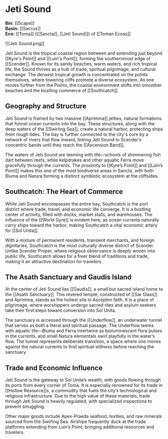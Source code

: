# Jeti Sound

**Bin:** [[Scape]]  
**Basin:** [[Sacrus]]  
**Eco:** [[Toma]] ([[Sancta]], [[Jeti Sound]]) of [[Toman Ecoss]]

![[Jeti Sound.png]]

Jeti Sound is the tropical coastal region between and extending just beyond [[Kyre's Point]] and [[Luin's Point]], forming the southernmost edge of [[Scender]]. Known for its sandy beaches, warm waters, and rich tropical life, the Sound thrives as a hub of trade, spiritual pilgrimage, and cultural exchange. The densest tropical growth is concentrated on the points themselves, where towering cliffs promote a diverse ecosystem. As one moves further from the Points, the coastal environment shifts into smoother beaches and the bustling commerce of [[Southcatch]].

## Geography and Structure

Jeti Sound is framed by two massive [[Aprimma]] jetties, natural formations that funnel ocean currents into the bay. These structures, along with the deep waters of the [[Swirling Sea]], create a natural harbor, protecting ships from rough tides. The bay is further connected to the city's core by a network of rivers that flow inward, linking Jeti Sound to Scender’s concentric bands until they reach the [[Ascension Band]].

The waters of Jeti Sound are teeming with life—schools of shimmering fish dart between reefs, while kelpdrakes and other aquatic Ferra move gracefully through the currents. The proximity to [[Kyre’s Point]] and [[Luin’s Point]] makes this one of the most biodiverse areas in Sancta, with both Bluma and Natura forming a distinct symbiotic ecosystem at the cliffsides.

## Southcatch: The Heart of Commerce

While Jeti Sound encompasses the entire bay, Southcatch is the port district where trade, travel, and economic life converge. It is a bustling center of activity, filled with docks, market stalls, and warehouses. The influence of the [[World Gyre]] is evident here, as ocean currents naturally carry ships toward the harbor, making Southcatch a vital economic artery for [[Sol Unita]].

With a mixture of permanent residents, transient merchants, and foreign dignitaries, Southcatch is the most culturally diverse district of Scender. Unlike Scender Proper, where religious observance is deeply woven into public life, Southcatch allows for a freer blend of traditions and trade, making it an attractive destination for travelers.

## The Asath Sanctuary and Gaudis Island

At the center of Jeti Sound lies [[Gaudis]], a small but sacred island home to the [[Asath Sanctuary]]. This revered temple, constructed of [[Sar Glass]] and Aprimma, stands as the holiest site in Asceptim faith. It is a place of pilgrimage, where worshippers undergo sacred rites and asylum seekers take their first steps toward conversion into Sol Unita.

The sanctuary is accessed through the [[Underflow]], an underwater tunnel that serves as both a literal and spiritual passage. The Underflow teems with aquatic life—Bluma and Ferra intertwine as bioluminescent flora pulses in the currents, and small Natura elementals swirl playfully in the water’s flow. The tunnel represents deliberate transition, a space where one moves against the natural currents to find spiritual stillness before reaching the sanctuary.

## Trade and Economic Influence

Jeti Sound is the gateway to Sol Unita’s wealth, with goods flowing through its ports from every corner of Toma. It is especially renowned for its trade in [[Hollow Resource]]s, a commodity that fuels the city’s technological and religious infrastructure. Due to the high value of these materials, trade through Jeti Sound is heavily regulated, with specialized inspections to prevent smuggling.

Other major goods include Apex-Praeda seafood, textiles, and raw minerals sourced from the Swirling Sea. Airships frequently dock at the trade platforms extending from Luin’s Point, bringing additional resources and travelers.

